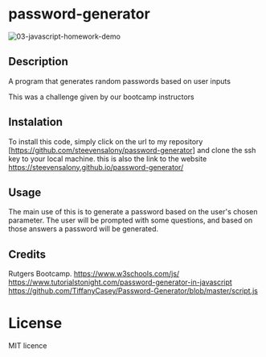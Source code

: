 # password-generator

![03-javascript-homework-demo](https://user-images.githubusercontent.com/108702715/213046736-f549a639-a8d5-478b-9d0d-680398a489b4.png)

## Description

A program that generates random passwords based on user inputs

This was a challenge given by our bootcamp instructors

## Instalation

To install this code, simply click on the url to my repository [https://github.com/steevensalony/password-generator] and clone the ssh key to your local machine. 
this is also the link to the website https://steevensalony.github.io/password-generator/

## Usage

The main use of this is to generate a password based on the user's chosen parameter. The user will be prompted with some questions, and based on those answers a password will be generated.

## Credits

Rutgers Bootcamp.
https://www.w3schools.com/js/
https://www.tutorialstonight.com/password-generator-in-javascript
https://github.com/TiffanyCasey/Password-Generator/blob/master/script.js

# License

MIT licence
